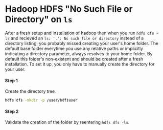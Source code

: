 # Hadoop HDFS "No Such File or Directory" on `ls`

After a fresh setup and installation of hadoop then when you run `hdfs dfs -ls` and recieved an `ls: '.': No such file or directory` instead of a directory listing; you probably missed creating your user's home folder. The default base folder everytime you use any relative paths or implicitly indicating a directory parameter, always resolves to your home folder. By default this folder's non-existent and should be created after a fresh installation. To set it up, you only have to manually create the directory for your user.

#### Step 1

Create the directory tree.

```bash
hdfs dfs -mkdir -p /user/hdfsuser
```

#### Step 2

Validate the creation of the folder by reentering `hdfs dfs -ls`.
